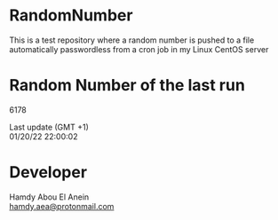 # RandomNumber    
This is a test repository where a random number is pushed to a file automatically passwordless from a cron job in my Linux CentOS server    
# Random Number of the last run   
6178
      
Last update (GMT +1)    
01/20/22 22:00:02
# Developer    
Hamdy Abou El Anein   
hamdy.aea@protonmail.com

